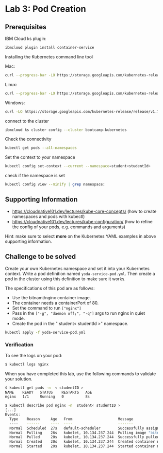 # Lab 3: Pod Creation

## Prerequisites

IBM Cloud ks plugin:
```bash
ibmcloud plugin install container-service
```

Installing the Kubernetes command line tool

Mac:
```bash
curl --progress-bar -LO https://storage.googleapis.com/kubernetes-release/release/$(curl -s https://storage.googleapis.com/kubernetes-release/release/stable.txt)/bin/darwin/amd64/kubectl
```

Linux:
```bash
curl --progress-bar -LO https://storage.googleapis.com/kubernetes-release/release/$(curl -s https://storage.googleapis.com/kubernetes-release/release/stable.txt)/bin/linux/amd64/kubectl
```

Windows:
```bash
curl -LO https://storage.googleapis.com/kubernetes-release/release/v1.7.0/bin/windows/amd64/kubectl.exe
```


connect to the cluster
```bash
ibmcloud ks cluster config --cluster bootcamp-kubernetes
```

Check the connectivity
```bash
kubectl get pods --all-namespaces
```

Set the context to your namespace
```bash
kubectl config set-context --current --namespace=student<studentId>
```
check if the namespace is set 
```bash
kubectl config view --minify | grep namespace:
```
## Supporting Information

- https://cloudnative101.dev/lectures/kube-core-concepts/ (how to create namespaces and pods with kubectl)
- https://cloudnative101.dev/lectures/kube-configuration/ (how to refine the config of your pods, e.g. commands and arguments)

Hint: make sure to select **more** on the Kubernetes YAML examples in above supporting information.

## Challenge to be solved

Create your own Kubernetes namespace and set it into your Kubernetes context.
Write a pod definition named `yoda-service-pod.yml`. Then create a pod in the cluster using this definition to make sure it works.

The specifications of this pod are as follows:

- Use the bitnami/nginx container image.
- The container needs a containerPort of 80.
- Set the command to run `["nginx"]`
- Pass in the `["-g", "daemon off;", "-q"]` args to run nginx in quiet mode.
- Create the pod in the " student< studentId >" namespace.
```bash
kubectl apply -f yoda-service-pod.yml
```

### Verification


To see the logs on your pod:

```bash
$ kubectl logs nginx
```

When you have completed this lab, use the following commands to validate your solution.

```bash
$ kubectl get pods -n  < studentID >
NAME    READY   STATUS    RESTARTS   AGE
nginx   1/1     Running   0          8s

$ kubectl describe pod nginx -n  student< studentID >
[...]
Events:
  Type    Reason     Age   From                     Message
  ----    ------     ----  ----                     -------
  Normal  Scheduled  27s   default-scheduler        Successfully assigned dev-yourinitials/nginx to 10.134.237.244
  Normal  Pulling    26s   kubelet, 10.134.237.244  Pulling image "bitnami/nginx"
  Normal  Pulled     20s   kubelet, 10.134.237.244  Successfully pulled image "bitnami/nginx"
  Normal  Created    20s   kubelet, 10.134.237.244  Created container nginx
  Normal  Started    20s   kubelet, 10.134.237.244  Started container nginx
```
